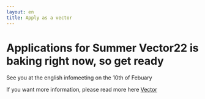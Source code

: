 ```yaml
---
layout: en
title: Apply as a vector
---
```


<h1>Applications for Summer Vector22 is baking right now, so get ready</h1>

<p>See you at the english infomeeting on the 10th of Febuary</p>


If you want more information, please read more here <a href="/en/vektor">Vector</a>
